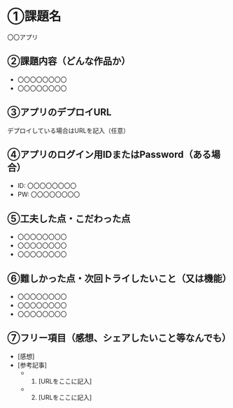 # ①課題名
〇〇アプリ

## ②課題内容（どんな作品か）
- 〇〇〇〇〇〇〇〇
- 〇〇〇〇〇〇〇〇

## ③アプリのデプロイURL
デプロイしている場合はURLを記入（任意）

## ④アプリのログイン用IDまたはPassword（ある場合）
- ID: 〇〇〇〇〇〇〇〇
- PW: 〇〇〇〇〇〇〇〇

## ⑤工夫した点・こだわった点
- 〇〇〇〇〇〇〇〇
- 〇〇〇〇〇〇〇〇
- 〇〇〇〇〇〇〇〇

## ⑥難しかった点・次回トライしたいこと（又は機能）
- 〇〇〇〇〇〇〇〇
- 〇〇〇〇〇〇〇〇
- 〇〇〇〇〇〇〇〇

## ⑦フリー項目（感想、シェアしたいこと等なんでも）
- [感想]
- [参考記事]
  - 1. [URLをここに記入]
  - 2. [URLをここに記入]